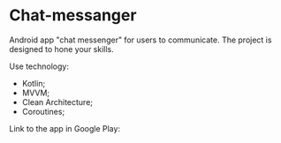 # Chat-messanger

Android app "chat messenger" for users to communicate. The project is designed to hone your skills.

Use technology:

- Kotlin;
- MVVM;
- Clean Architecture;
- Coroutines;

Link to the app in Google Play:
